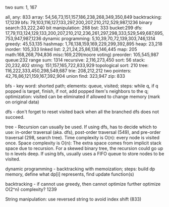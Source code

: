 two sum: 1, 167


all, any: 833
array: 54,56,73,151,157,186,238,268,349,350,849
backtracking: 17,1239
bfs: 79,103,116,127,133,297,200,207,210,212,529,987,1236
binary search:33,222,240
bit manipulation: 268
bst: 333
bucket:299
dfs: 17,79,113,124,129,133,200,207,210,212,236,261,297,298,333,529,549,687,695,753,947,987,1236
dynamic programming: 5,10,39,70,72,139,303,746,1314
greedy: 45,53,135
hashmap: 1,76,138,159,169,229,299,392,895
heap: 23,218
inorder: 105,333
linked list: 2,21,24,25,86,138,146,445
map: 205
math:168,268,794,836
misc:169,229(moore voting)
preorder: 105,545,987
queue:232
range sum: 1314
recursive: 2,116,273,450
sort: 56
stack: 20,232,402
string: 151,157,165,722,833,929
topological sort: 210
tree: 116,222,333,450,298,549,687
trie: 208,212,212
two pointers: 42,76,86,121,159,167,392,904
union find: 323,947
zip: 833


bfs - key word: shorted path; elements: queue, visited; steps: while q, if q popped is target, finish, if not, add popped item's neighbors to the q; optimization: visited can be eliminated if allowed to change memory (mark on original data)

dfs - don't forget to reset visited back when all the branched dfs does not succeed.

tree - Recursion can usually be used. 
If using dfs, has to decide which to use: in-order traversal (aka. dfs), post-order traversal (549), and pre-order traversal (298, search tree). Time complexity is O(n): every node is visited once. Space complexity is O(n): The extra space comes from implicit stack space due to recursion. For a skewed binary tree, the recursion could go up to n levels deep. 
If using bfs, usually uses a FIFO queue to store nodes to be visited. 

dynamic programming -
backtracking with memoization; steps: build dp memory, define what dp[i] represents, find update function(s)

backtracking - if cannot use greedy, then cannot optimize further optimize O(2^n) complexity? 1239

String manipulation:
use reversed string to avoid index shift (833)